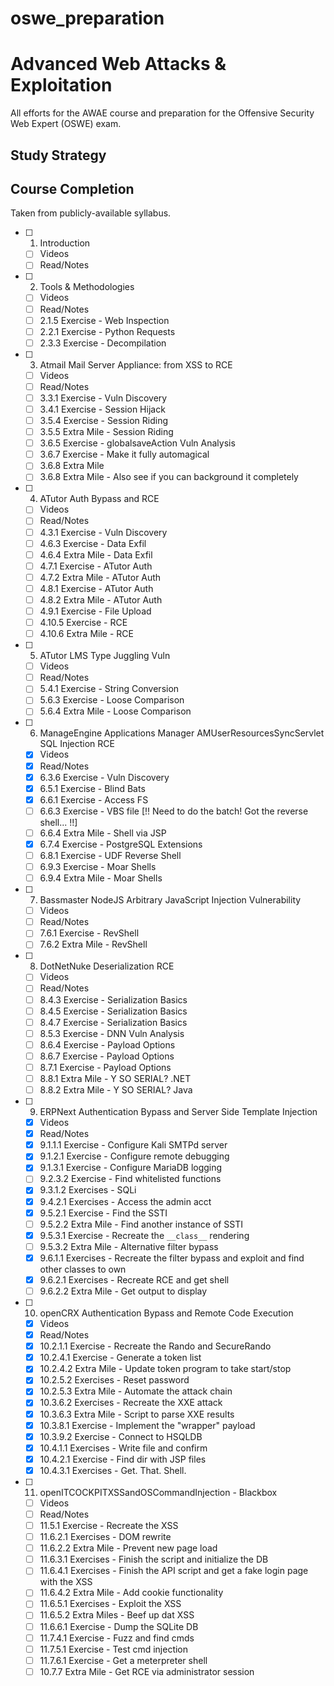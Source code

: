 # oswe_preparation

# Advanced Web Attacks & Exploitation

All efforts for the AWAE course and preparation for the Offensive Security Web Expert (OSWE) exam.

## Study Strategy



## Course Completion
Taken from publicly-available syllabus.
 * [ ] 1. Introduction
   * [ ] Videos
   * [ ] Read/Notes
 * [ ] 2. Tools & Methodologies
   * [ ] Videos
   * [ ] Read/Notes
   * [ ] 2.1.5 Exercise - Web Inspection
   * [ ] 2.2.1 Exercise - Python Requests
   * [ ] 2.3.3 Exercise - Decompilation
 * [ ] 3. Atmail Mail Server Appliance: from XSS to RCE
   * [ ] Videos
   * [ ] Read/Notes
   * [ ] 3.3.1 Exercise - Vuln Discovery
   * [ ] 3.4.1 Exercise - Session Hijack
   * [ ] 3.5.4 Exercise - Session Riding
   * [ ] 3.5.5 Extra Mile - Session Riding
   * [ ] 3.6.5 Exercise - globalsaveAction Vuln Analysis
   * [ ] 3.6.7 Exercise - Make it fully automagical
   * [ ] 3.6.8 Extra Mile
   * [ ] 3.6.8 Extra Mile - Also see if you can background it completely
 * [ ] 4. ATutor Auth Bypass and RCE
   * [ ] Videos
   * [ ] Read/Notes
   * [ ] 4.3.1 Exercise - Vuln Discovery
   * [ ] 4.6.3 Exercise - Data Exfil
   * [ ] 4.6.4 Extra Mile - Data Exfil
   * [ ] 4.7.1 Exercise - ATutor Auth
   * [ ] 4.7.2 Extra Mile - ATutor Auth
   * [ ] 4.8.1 Exercise - ATutor Auth
   * [ ] 4.8.2 Extra Mile - ATutor Auth
   * [ ] 4.9.1 Exercise - File Upload
   * [ ] 4.10.5 Exercise - RCE
   * [ ] 4.10.6 Extra Mile - RCE
 * [ ] 5. ATutor LMS Type Juggling Vuln
   * [ ] Videos
   * [ ] Read/Notes
   * [ ] 5.4.1 Exercise - String Conversion
   * [ ] 5.6.3 Exercise - Loose Comparison
   * [ ] 5.6.4 Extra Mile - Loose Comparison
 * [ ] 6. ManageEngine Applications Manager AMUserResourcesSyncServlet SQL Injection RCE
   * [X] Videos
   * [X] Read/Notes
   * [X] 6.3.6 Exercise - Vuln Discovery
   * [X] 6.5.1 Exercise - Blind Bats
   * [X] 6.6.1 Exercise - Access FS
   * [ ] 6.6.3 Exercise - VBS file [!! Need to do the batch! Got the reverse shell... !!]
   * [ ] 6.6.4 Extra Mile - Shell via JSP
   * [X] 6.7.4 Exercise - PostgreSQL Extensions
   * [ ] 6.8.1 Exercise - UDF Reverse Shell
   * [ ] 6.9.3 Exercise - Moar Shells
   * [ ] 6.9.4 Extra Mile - Moar Shells
 * [ ] 7. Bassmaster NodeJS Arbitrary JavaScript Injection Vulnerability
   * [ ] Videos
   * [ ] Read/Notes
   * [ ] 7.6.1 Exercise - RevShell
   * [ ] 7.6.2 Extra Mile - RevShell
 * [ ] 8. DotNetNuke Deserialization RCE
   * [ ] Videos
   * [ ] Read/Notes
   * [ ] 8.4.3 Exercise - Serialization Basics
   * [ ] 8.4.5 Exercise - Serialization Basics
   * [ ] 8.4.7 Exercise - Serialization Basics
   * [ ] 8.5.3 Exercise - DNN Vuln Analysis
   * [ ] 8.6.4 Exercise - Payload Options
   * [ ] 8.6.7 Exercise - Payload Options
   * [ ] 8.7.1 Exercise - Payload Options
   * [ ] 8.8.1 Extra Mile - Y SO SERIAL? .NET
   * [ ] 8.8.2 Extra Mile - Y SO SERIAL? Java
 * [ ] 9. ERPNext Authentication Bypass and Server Side Template Injection
   * [X] Videos
   * [X] Read/Notes
   * [X] 9.1.1.1 Exercise - Configure Kali SMTPd server
   * [X] 9.1.2.1 Exercise - Configure remote debugging
   * [X] 9.1.3.1 Exercise - Configure MariaDB logging
   * [ ] 9.2.3.2 Exercise - Find whitelisted functions
   * [X] 9.3.1.2 Exercises - SQLi
   * [X] 9.4.2.1 Exercises - Access the admin acct
   * [X] 9.5.2.1 Exercise - Find the SSTI
   * [ ] 9.5.2.2 Extra Mile - Find another instance of SSTI
   * [X] 9.5.3.1 Exercise - Recreate the `__class__` rendering
   * [ ] 9.5.3.2 Extra Mile - Alternative filter bypass
   * [X] 9.6.1.1 Exercises - Recreate the filter bypass and exploit and find other classes to own
   * [X] 9.6.2.1 Exercises - Recreate RCE and get shell
   * [ ] 9.6.2.2 Extra Mile - Get output to display
 * [ ] 10. openCRX Authentication Bypass and Remote Code Execution
   * [X] Videos
   * [X] Read/Notes
   * [X] 10.2.1.1 Exercise - Recreate the Rando and SecureRando
   * [X] 10.2.4.1 Exercise - Generate a token list
   * [X] 10.2.4.2 Extra Mile - Update token program to take start/stop
   * [X] 10.2.5.2 Exercises - Reset password
   * [X] 10.2.5.3 Extra Mile - Automate the attack chain
   * [X] 10.3.6.2 Exercises - Recreate the XXE attack
   * [X] 10.3.6.3 Extra Mile - Script to parse XXE results
   * [X] 10.3.8.1 Exercise - Implement the "wrapper" payload
   * [X] 10.3.9.2 Exercise - Connect to HSQLDB
   * [X] 10.4.1.1 Exercises - Write file and confirm
   * [X] 10.4.2.1 Exercise - Find dir with JSP files
   * [X] 10.4.3.1 Exercises - Get. That. Shell.
 * [ ] 11. openITCOCKPITXSSandOSCommandInjection - Blackbox
   * [ ] Videos
   * [ ] Read/Notes
   * [ ] 11.5.1 Exercise - Recreate the XSS
   * [ ] 11.6.2.1 Exercises - DOM rewrite
   * [ ] 11.6.2.2 Extra Mile - Prevent new page load
   * [ ] 11.6.3.1 Exercises - Finish the script and initialize the DB
   * [ ] 11.6.4.1 Exercises - Finish the API script and get a fake login page with the XSS
   * [ ] 11.6.4.2 Extra Mile - Add cookie functionality
   * [ ] 11.6.5.1 Exercises - Exploit the XSS
   * [ ] 11.6.5.2 Extra Miles - Beef up dat XSS
   * [ ] 11.6.6.1 Exercise - Dump the SQLite DB
   * [ ] 11.7.4.1 Exercise - Fuzz and find cmds
   * [ ] 11.7.5.1 Exercise - Test cmd injection
   * [ ] 11.7.6.1 Exercise - Get a meterpreter shell
   * [ ] 10.7.7 Extra Mile - Get RCE via administrator session
